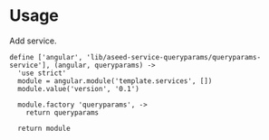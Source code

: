 # Usage

Add service.

    define ['angular', 'lib/aseed-service-queryparams/queryparams-service'], (angular, queryparams) ->
      'use strict'
      module = angular.module('template.services', [])
      module.value('version', '0.1')
      
      module.factory 'queryparams', ->
        return queryparams
      
      return module
